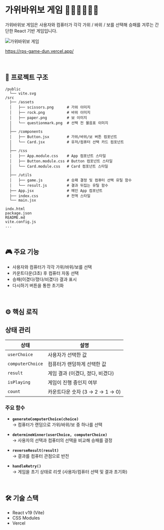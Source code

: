 # 가위바위보 게임 ✌🏻👊🏻✋🏻

가위바위보 게임은 사용자와 컴퓨터가 각각 가위 / 바위 / 보를 선택해 승패를 겨루는 간단한 React 기반 게임입니다.

<img src="https://github.com/user-attachments/assets/6a95718c-6140-45dc-80f2-c547c2440ada" alt="가위바위보 게임" />

https://rps-game-dun.vercel.app/

<br />

## 📁 프로젝트 구조

```
/public
  └── vite.svg
/src
  ├── /assets
  │   ├── scissors.png      # 가위 이미지
  │   ├── rock.png          # 바위 이미지
  │   ├── paper.png         # 보 이미지
  │   └── questionmark.png  # 선택 전 물음표 이미지
  │
  ├── /components
  │   ├── Button.jsx        # 가위/바위/보 버튼 컴포넌트
  │   └── Card.jsx          # 유저/컴퓨터 선택 카드 컴포넌트
  │
  ├── /css
  │   ├── App.module.css    # App 컴포넌트 스타일
  │   ├── Button.module.css # Button 컴포넌트 스타일
  │   └── Card.module.css   # Card 컴포넌트 스타일
  │
  ├── /utils
  │   ├── game.js           # 승패 결정 및 컴퓨터 선택 유틸 함수
  │   └── result.js			# 결과 뒤집는 유틸 함수
  ├── App.jsx               # 메인 App 컴포넌트
  ├── index.css				# 전역 스타일
  └── main.jsx

indx.html
package.json
README.md
vite.config.js
...
```

<br />

## 🎮 주요 기능

- 사용자와 컴퓨터가 각각 가위/바위/보를 선택
- 카운트다운(3초) 후 컴퓨터 자동 선택
- 승패(이겼다/졌다/비겼다) 결과 표시
- 다시하기 버튼을 통한 초기화

<br />

## ⚙️ 핵심 로직

## 상태 관리

| 상태             | 설명                             |
| ---------------- | -------------------------------- |
| `userChoice`     | 사용자가 선택한 값               |
| `computerChoice` | 컴퓨터가 랜덤하게 선택한 값      |
| `result`         | 게임 결과 (이겼다, 졌다, 비겼다) |
| `isPlaying`      | 게임이 진행 중인지 여부          |
| `count`          | 카운트다운 숫자 (3 → 2 → 1 → 0)  |

### 주요 함수

- **`generateComputerChoice(choice)`**  
  → 컴퓨터가 랜덤으로 가위/바위/보 중 하나를 선택

- **`determineWinner(userChoice, computerChoice)`**  
  → 사용자의 선택과 컴퓨터의 선택을 비교해 승패를 결정

- **`reverseResult(result)`**  
  → 결과를 컴퓨터 관점으로 반전

- **`handleRetry()`**  
  → 게임을 초기 상태로 리셋 (사용자/컴퓨터 선택 및 결과 초기화)

<br />

## 🛠️ 기술 스택

- React v19 (Vite)
- CSS Modules
- Vercel
